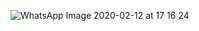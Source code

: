 
![WhatsApp Image 2020-02-12 at 17 16 24](https://user-images.githubusercontent.com/10520180/74327130-31a14900-4dbe-11ea-8d9a-cf1228d972df.jpeg)
